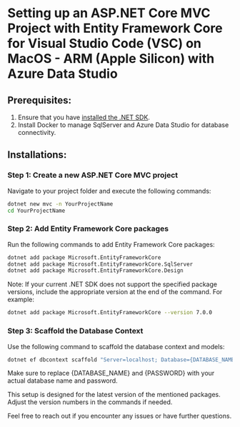 # Setting up an ASP.NET Core MVC Project with Entity Framework Core for Visual Studio Code (VSC) on MacOS - ARM (Apple Silicon) with Azure Data Studio

## Prerequisites:
1. Ensure that you have [installed the .NET SDK](https://dotnet.microsoft.com/en-us/download).
2. Install Docker to manage SqlServer and Azure Data Studio for database connectivity.

## Installations:

### Step 1: Create a new ASP.NET Core MVC project
Navigate to your project folder and execute the following commands:

```bash
dotnet new mvc -n YourProjectName
cd YourProjectName
```

### Step 2: Add Entity Framework Core packages
Run the following commands to add Entity Framework Core packages:

```bash
dotnet add package Microsoft.EntityFrameworkCore
dotnet add package Microsoft.EntityFrameworkCore.SqlServer
dotnet add package Microsoft.EntityFrameworkCore.Design
```

Note: If your current .NET SDK does not support the specified package versions, include the appropriate version at the end of the command. For example:

```bash
dotnet add package Microsoft.EntityFrameworkCore --version 7.0.0
```

### Step 3: Scaffold the Database Context
Use the following command to scaffold the database context and models:

```bash
dotnet ef dbcontext scaffold "Server=localhost; Database={DATABASE_NAME}; User Id=sa; Password={PASSWORD}; Trust Server Certificate=True;" Microsoft.EntityFrameworkCore.SqlServer -o Models
```

Make sure to replace {DATABASE_NAME} and {PASSWORD} with your actual database name and password.

This setup is designed for the latest version of the mentioned packages. Adjust the version numbers in the commands if needed.

Feel free to reach out if you encounter any issues or have further questions.

